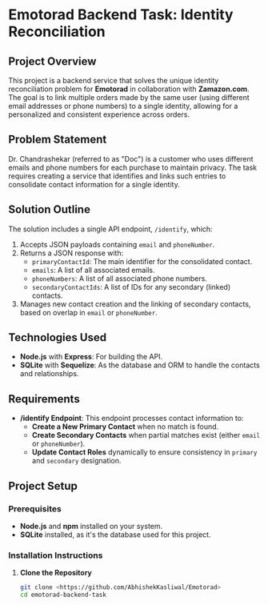 # Emotorad Backend Task: Identity Reconciliation

## Project Overview
This project is a backend service that solves the unique identity reconciliation problem for **Emotorad** in collaboration with **Zamazon.com**. The goal is to link multiple orders made by the same user (using different email addresses or phone numbers) to a single identity, allowing for a personalized and consistent experience across orders.

## Problem Statement
Dr. Chandrashekar (referred to as "Doc") is a customer who uses different emails and phone numbers for each purchase to maintain privacy. The task requires creating a service that identifies and links such entries to consolidate contact information for a single identity.

## Solution Outline
The solution includes a single API endpoint, `/identify`, which:
1. Accepts JSON payloads containing `email` and `phoneNumber`.
2. Returns a JSON response with:
   - `primaryContactId`: The main identifier for the consolidated contact.
   - `emails`: A list of all associated emails.
   - `phoneNumbers`: A list of all associated phone numbers.
   - `secondaryContactIds`: A list of IDs for any secondary (linked) contacts.
3. Manages new contact creation and the linking of secondary contacts, based on overlap in `email` or `phoneNumber`.

## Technologies Used
- **Node.js** with **Express**: For building the API.
- **SQLite** with **Sequelize**: As the database and ORM to handle the contacts and relationships.

## Requirements
- **/identify Endpoint**: This endpoint processes contact information to:
  - **Create a New Primary Contact** when no match is found.
  - **Create Secondary Contacts** when partial matches exist (either `email` or `phoneNumber`).
  - **Update Contact Roles** dynamically to ensure consistency in `primary` and `secondary` designation.

## Project Setup

### Prerequisites
- **Node.js** and **npm** installed on your system.
- **SQLite** installed, as it's the database used for this project.

### Installation Instructions
1. **Clone the Repository**
   ```bash
   git clone <https://github.com/AbhishekKasliwal/Emotorad>
   cd emotorad-backend-task
